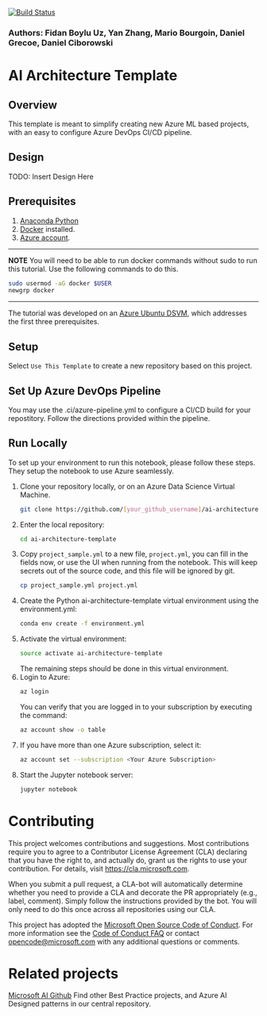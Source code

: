 [![Build Status](https://dev.azure.com/AZGlobal/Azure%20Global%20CAT%20Engineering/_apis/build/status/AGCI%20AI/Happy%20Path%20Builds/ai-architecture-template?branchName=master)](https://dev.azure.com/AZGlobal/Azure%20Global%20CAT%20Engineering/_build/latest?definitionId=170&branchName=master)
### Authors: Fidan Boylu Uz, Yan Zhang, Mario Bourgoin, Daniel Grecoe, Daniel Ciborowski

# AI Architecture Template

## Overview
This template is meant to simplify creating new Azure ML based projects, with an easy to configure Azure DevOps CI/CD pipeline.

## Design
TODO: Insert Design Here

## Prerequisites
1. [Anaconda Python](https://www.anaconda.com/download)
1. [Docker](https://docs.docker.com/v17.12/install/linux/docker-ee/ubuntu) installed.
1. [Azure account](https://azure.microsoft.com).

---
**NOTE**
You will need to be able to run docker commands without sudo to run this tutorial. Use the following commands to do
this.

```bash
sudo usermod -aG docker $USER
newgrp docker
``` 
---

The tutorial was developed on an [Azure Ubuntu
DSVM](https://docs.microsoft.com/en-us/azure/machine-learning/data-science-virtual-machine/dsvm-ubuntu-intro),
which addresses the first three prerequisites.

## Setup

Select `Use This Template` to create a new repository based on this project.

## Set Up Azure DevOps Pipeline
You may use the .ci/azure-pipeline.yml to configure a CI/CD build for your repostitory. Follow the directions
provided within the pipeline.

## Run Locally
To set up your environment to run this notebook, please follow these steps.  They setup the notebook to use Azure
seamlessly.
1. Clone your repository locally, or on an Azure Data Science Virtual Machine.
   ```bash
   git clone https://github.com/[your_github_username]/ai-architecture-template.git
   ```
1. Enter the local repository:
   ```bash
   cd ai-architecture-template
   ```
1. Copy `project_sample.yml` to a new file, `project.yml`, you can fill in the fields now, or use the UI when running from the notebook. This will keep secrets out of the source code, and this file will be ignored by git.
   ```bash
   cp project_sample.yml project.yml
   ```
1. Create the Python ai-architecture-template virtual environment using the environment.yml:
   ```bash
   conda env create -f environment.yml
   ```
1. Activate the virtual environment:
   ```bash
   source activate ai-architecture-template
   ```
   The remaining steps should be done in this virtual environment.
1. Login to Azure:
   ```bash
   az login
   ```
   You can verify that you are logged in to your subscription by executing
   the command:
   ```bash
   az account show -o table
   ```
1. If you have more than one Azure subscription, select it:
   ```bash
   az account set --subscription <Your Azure Subscription>
   ```
1. Start the Jupyter notebook server:
   ```bash
   jupyter notebook
   ```


# Contributing
This project welcomes contributions and suggestions.  Most contributions require you to agree to a
Contributor License Agreement (CLA) declaring that you have the right to, and actually do, grant us
the rights to use your contribution. For details, visit https://cla.microsoft.com.

When you submit a pull request, a CLA-bot will automatically determine whether you need to provide
a CLA and decorate the PR appropriately (e.g., label, comment). Simply follow the instructions
provided by the bot. You will only need to do this once across all repositories using our CLA.

This project has adopted the [Microsoft Open Source Code of Conduct](https://opensource.microsoft.com/codeofconduct/).
For more information see the [Code of Conduct FAQ](https://opensource.microsoft.com/codeofconduct/faq/) or
contact [opencode@microsoft.com](mailto:opencode@microsoft.com) with any additional questions or comments.


# Related projects

[Microsoft AI Github](https://github.com/microsoft/ai) Find other Best Practice projects, and Azure AI Designed patterns
 in our central repository. 
